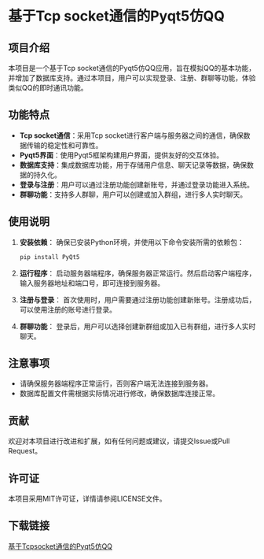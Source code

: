 # 基于Tcp socket通信的Pyqt5仿QQ

## 项目介绍

本项目是一个基于Tcp socket通信的Pyqt5仿QQ应用，旨在模拟QQ的基本功能，并增加了数据库支持。通过本项目，用户可以实现登录、注册、群聊等功能，体验类似QQ的即时通讯功能。

## 功能特点

- **Tcp socket通信**：采用Tcp socket进行客户端与服务器之间的通信，确保数据传输的稳定性和可靠性。
- **Pyqt5界面**：使用Pyqt5框架构建用户界面，提供友好的交互体验。
- **数据库支持**：集成数据库功能，用于存储用户信息、聊天记录等数据，确保数据的持久化。
- **登录与注册**：用户可以通过注册功能创建新账号，并通过登录功能进入系统。
- **群聊功能**：支持多人群聊，用户可以创建或加入群组，进行多人实时聊天。

## 使用说明

1. **安装依赖**：
   确保已安装Python环境，并使用以下命令安装所需的依赖包：
   ```bash
   pip install PyQt5
   ```

2. **运行程序**：
   启动服务器端程序，确保服务器正常运行。然后启动客户端程序，输入服务器地址和端口号，即可连接到服务器。

3. **注册与登录**：
   首次使用时，用户需要通过注册功能创建新账号。注册成功后，可以使用注册的账号进行登录。

4. **群聊功能**：
   登录后，用户可以选择创建新群组或加入已有群组，进行多人实时聊天。

## 注意事项

- 请确保服务器端程序正常运行，否则客户端无法连接到服务器。
- 数据库配置文件需根据实际情况进行修改，确保数据库连接正常。

## 贡献

欢迎对本项目进行改进和扩展，如有任何问题或建议，请提交Issue或Pull Request。

## 许可证

本项目采用MIT许可证，详情请参阅LICENSE文件。

## 下载链接

[基于Tcpsocket通信的Pyqt5仿QQ](https://pan.quark.cn/s/4fbc935cf7cd)